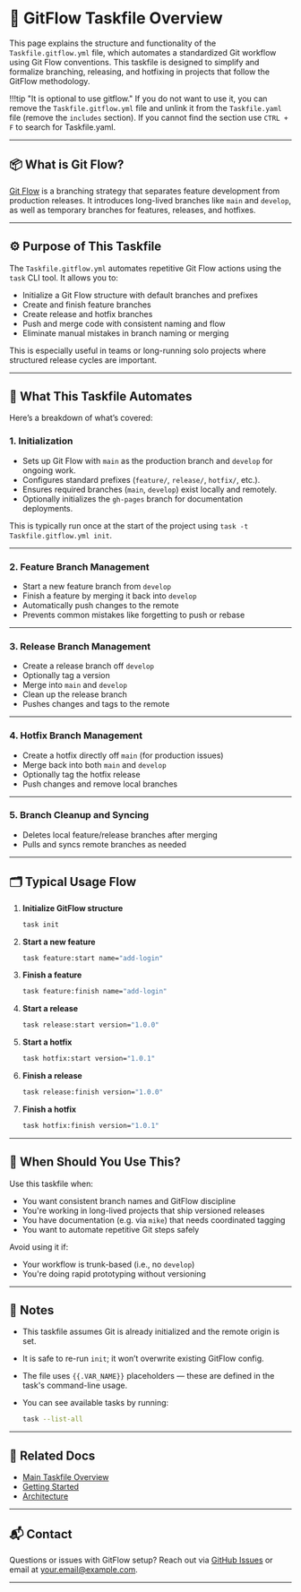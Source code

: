 
# 🔀 GitFlow Taskfile Overview

This page explains the structure and functionality of the `Taskfile.gitflow.yml` file, which automates a standardized Git workflow using Git Flow conventions. This taskfile is designed to simplify and formalize branching, releasing, and hotfixing in projects that follow the GitFlow methodology.

!!!tip "It is optional to use gitflow."
       If you do not want to use it, you can remove the `Taskfile.gitflow.yml` file and unlink it from the `Taskfile.yaml` file (remove the `includes` section). If you cannot find the section use `CTRL + F` to search for Taskfile.yaml.

---

## 📦 What is Git Flow?

[Git Flow](https://nvie.com/posts/a-successful-git-branching-model/) is a branching strategy that separates feature development from production releases. It introduces long-lived branches like `main` and `develop`, as well as temporary branches for features, releases, and hotfixes.

---

## ⚙️ Purpose of This Taskfile

The `Taskfile.gitflow.yml` automates repetitive Git Flow actions using the `task` CLI tool. It allows you to:

- Initialize a Git Flow structure with default branches and prefixes
- Create and finish feature branches
- Create release and hotfix branches
- Push and merge code with consistent naming and flow
- Eliminate manual mistakes in branch naming or merging

This is especially useful in teams or long-running solo projects where structured release cycles are important.

---

## 🧩 What This Taskfile Automates

Here’s a breakdown of what’s covered:

### 1. **Initialization**
- Sets up Git Flow with `main` as the production branch and `develop` for ongoing work.
- Configures standard prefixes (`feature/`, `release/`, `hotfix/`, etc.).
- Ensures required branches (`main`, `develop`) exist locally and remotely.
- Optionally initializes the `gh-pages` branch for documentation deployments.

This is typically run once at the start of the project using `task -t Taskfile.gitflow.yml init`.

---

### 2. **Feature Branch Management**
- Start a new feature branch from `develop`
- Finish a feature by merging it back into `develop`
- Automatically push changes to the remote
- Prevents common mistakes like forgetting to push or rebase

---

### 3. **Release Branch Management**
- Create a release branch off `develop`
- Optionally tag a version
- Merge into `main` and `develop`
- Clean up the release branch
- Pushes changes and tags to the remote

---

### 4. **Hotfix Branch Management**
- Create a hotfix directly off `main` (for production issues)
- Merge back into both `main` and `develop`
- Optionally tag the hotfix release
- Push changes and remove local branches

---

### 5. **Branch Cleanup and Syncing**
- Deletes local feature/release branches after merging
- Pulls and syncs remote branches as needed

---

## 🗂 Typical Usage Flow

1. **Initialize GitFlow structure**
   ```bash
   task init
   ```

2. **Start a new feature**
   ```bash
   task feature:start name="add-login"
   ```

3. **Finish a feature**
   ```bash
   task feature:finish name="add-login"
   ```

4. **Start a release**
   ```bash
   task release:start version="1.0.0"
   ```

5. **Start a hotfix**
   ```bash
   task hotfix:start version="1.0.1"
   ```

6. **Finish a release**
   ```bash
   task release:finish version="1.0.0"
   ```

7. **Finish a hotfix**
   ```bash
   task hotfix:finish version="1.0.1"
   ```

---

## 🧠 When Should You Use This?

Use this taskfile when:

* You want consistent branch names and GitFlow discipline
* You're working in long-lived projects that ship versioned releases
* You have documentation (e.g. via `mike`) that needs coordinated tagging
* You want to automate repetitive Git steps safely

Avoid using it if:

* Your workflow is trunk-based (i.e., no `develop`)
* You're doing rapid prototyping without versioning

---

## 📝 Notes

* This taskfile assumes Git is already initialized and the remote origin is set.
* It is safe to re-run `init`; it won’t overwrite existing GitFlow config.
* The file uses `{{.VAR_NAME}}` placeholders — these are defined in the task's command-line usage.
* You can see available tasks by running:

  ```bash
  task --list-all
  ```

---

## 🔗 Related Docs

* [Main Taskfile Overview](./1-main-taskfile.md)
* [Getting Started](../../0-quickstart/1-getting-started.md)
* [Architecture](../../1-architecture/0-overview.md)

---

## 📬 Contact

Questions or issues with GitFlow setup? Reach out via [GitHub Issues](https://github.com/your-username/your-repo/issues) or email at [your.email@example.com](mailto:your.email@example.com).

---

